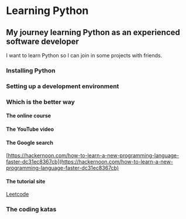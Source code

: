 # Learning Python

## My journey learning Python as an experienced software developer

I want to learn Python so I can join in some projects with friends.

### Installing Python

### Setting up a development environment

### Which is the better way

#### The online course

#### The YouTube video

#### The Google search

[https://hackernoon.com/how-to-learn-a-new-programming-language-faster-dc31ec8367cb](https://hackernoon.com/how-to-learn-a-new-programming-language-faster-dc31ec8367cb)

#### The tutorial site

[Leetcode](https://leetcode.com)

### The coding katas
